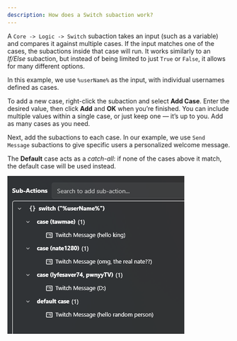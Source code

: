 ```yaml
---
description: How does a Switch subaction work?
---
```


A `Core -> Logic -> Switch` subaction takes an input (such as a variable) and compares it against multiple cases. If the input matches one of the cases, the subactions inside that case will run. It works similarly to an *If/Else* subaction, but instead of being limited to just `True` or `False`, it allows for many different options.  

In this example, we use `%userName%` as the input, with individual usernames defined as cases.  

To add a new case, right-click the subaction and select **Add Case**. Enter the desired value, then click **Add** and **OK** when you’re finished. You can include multiple values within a single case, or just keep one — it’s up to you. Add as many cases as you need.  

Next, add the subactions to each case. In our example, we use `Send Message` subactions to give specific users a personalized welcome message.  

The **Default** case acts as a *catch-all*: if none of the cases above it match, the default case will be used instead.


![Switch Subaction](../assets/switch.png)
